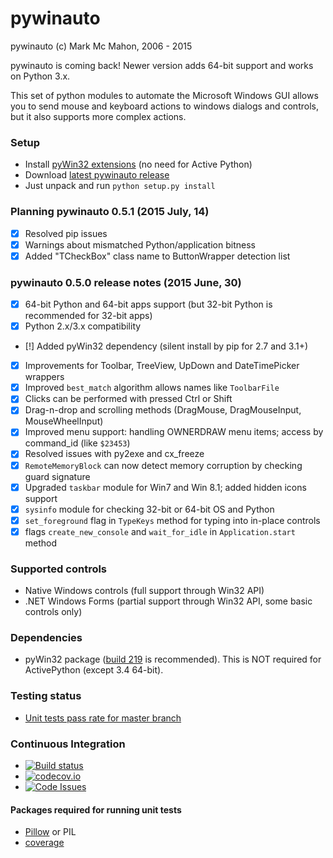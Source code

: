 pywinauto
============
pywinauto (c) Mark Mc Mahon, 2006 - 2015

pywinauto is coming back! Newer version adds 64-bit support and works on Python 3.x.

This set of python modules to automate the Microsoft Windows GUI 
allows you to send mouse and keyboard actions to windows dialogs and controls, 
but it also supports more complex actions.

### Setup
* Install [pyWin32 extensions](http://sourceforge.net/projects/pywin32/files/pywin32/) (no need for Active Python)
* Download [latest pywinauto release](https://github.com/pywinauto/pywinauto/releases/download/0.5.0/pywinauto-0.5.0.zip)
* Just unpack and run `python setup.py install`

### Planning pywinauto 0.5.1 (2015 July, 14)
 - [x] Resolved pip issues
 - [x] Warnings about mismatched Python/application bitness
 - [x] Added "TCheckBox" class name to ButtonWrapper detection list

### pywinauto 0.5.0 release notes (2015 June, 30)
 - [x] 64-bit Python and 64-bit apps support (but 32-bit Python is recommended for 32-bit apps)
 - [x] Python 2.x/3.x compatibility
 - [!] Added pyWin32 dependency (silent install by pip for 2.7 and 3.1+)
 - [x] Improvements for Toolbar, TreeView, UpDown and DateTimePicker wrappers
 - [x] Improved `best_match` algorithm allows names like `ToolbarFile`
 - [x] Clicks can be performed with pressed Ctrl or Shift
 - [x] Drag-n-drop and scrolling methods (DragMouse, DragMouseInput, MouseWheelInput)
 - [x] Improved menu support: handling OWNERDRAW menu items; access by command_id (like `$23453`)
 - [x] Resolved issues with py2exe and cx_freeze
 - [x] `RemoteMemoryBlock` can now detect memory corruption by checking guard signature
 - [x] Upgraded `taskbar` module for Win7 and Win 8.1; added hidden icons support
 - [x] `sysinfo` module for checking 32-bit or 64-bit OS and Python
 - [x] `set_foreground` flag in `TypeKeys` method for typing into in-place controls
 - [x] flags `create_new_console` and `wait_for_idle` in `Application.start` method
 
### Supported controls
* Native Windows controls (full support through Win32 API)
* .NET Windows Forms (partial support through Win32 API, some basic controls only)

### Dependencies
* pyWin32 package ([build 219](http://sourceforge.net/projects/pywin32/files/pywin32/Build%20219/) is recommended). This is NOT required for ActivePython (except 3.4 64-bit).

### Testing status
* [Unit tests pass rate for master branch](https://github.com/pywinauto/pywinauto/wiki/Unit-testing-status)

### Continuous Integration
* [![Build status](https://ci.appveyor.com/api/projects/status/ykk30v7vcvkmpnoq/branch/master?svg=true)](https://ci.appveyor.com/project/vasily-v-ryabov/pywinauto/branch/master)
* [![codecov.io](http://codecov.io/github/pywinauto/pywinauto/coverage.svg?branch=master)](http://codecov.io/github/pywinauto/pywinauto?branch=master)
* [![Code Issues](http://www.quantifiedcode.com/api/v1/project/6d66337b96ed4cb1b01574ec3d39f9e7/badge.svg)](http://www.quantifiedcode.com/app/project/6d66337b96ed4cb1b01574ec3d39f9e7)

#### Packages required for running unit tests
* [Pillow](https://pypi.python.org/pypi/Pillow/2.7.0) or PIL
* [coverage](https://pypi.python.org/pypi/coverage)
